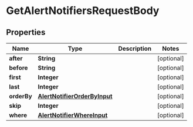 

# GetAlertNotifiersRequestBody


## Properties

Name | Type | Description | Notes
------------ | ------------- | ------------- | -------------
**after** | **String** |  |  [optional]
**before** | **String** |  |  [optional]
**first** | **Integer** |  |  [optional]
**last** | **Integer** |  |  [optional]
**orderBy** | [**AlertNotifierOrderByInput**](AlertNotifierOrderByInput.md) |  |  [optional]
**skip** | **Integer** |  |  [optional]
**where** | [**AlertNotifierWhereInput**](AlertNotifierWhereInput.md) |  |  [optional]



